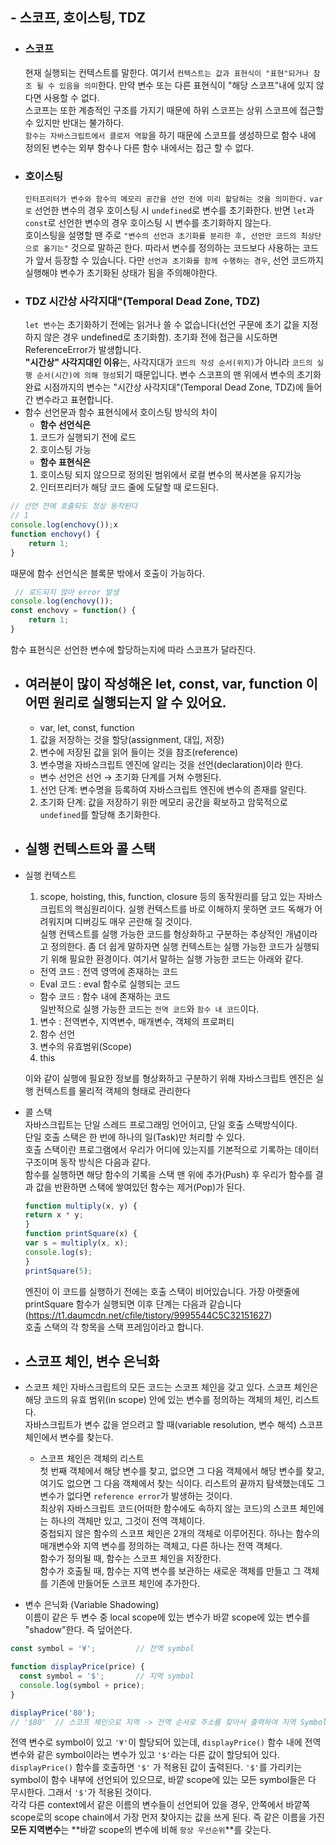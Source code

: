 ## - 스코프, 호이스팅, TDZ
- ### 스코프  
    현재 실행되는 컨텍스트를 말한다. 여기서 `컨텍스트는 값과 표현식이 "표현"되거나 참조 될 수 있음을 의미`한다. 만약 변수 또는 다른 표현식이 "해당 스코프"내에 있지 않다면 사용할 수 없다.  
    스코프는 또한 계층적인 구조를 가지기 때문에 하위 스코프는 상위 스코프에 접근할 수 있지만 반대는 불가하다.  
    `함수는 자바스크립트에서 클로저 역할`을 하기 때문에 스코프를 생성하므로 함수 내에 정의된 변수는 외부 함수나 다른 함수 내에서는 접근 할 수 없다.
- ### 호이스팅  
    `인터프리터가 변수와 함수의 메모리 공간을 선언 전에 미리 할당하는 것을 의미한다.` `var로` 선언한 변수의 경우 호이스팅 시 `undefined`로 변수를 초기화한다. 반면 `let`과 `const`로 선언한 변수의 경우 호이스팅 시 변수를 초기화하지 않는다.  
    호이스팅을 설명할 땐 주로 `"변수의 선언과 초기화를 분리한 후, 선언만 코드의 최상단으로 옮기는"` 것으로 말하곤 한다. 따라서 변수를 정의하는 코드보다 사용하는 코드가 앞서 등장할 수 있습니다. 다만 `선언과 초기화를 함께 수행하는 경우`, 선언 코드까지 실행해야 변수가 초기화된 상태가 됨을 주의해야한다.
- ### TDZ 시간상 사각지대"(Temporal Dead Zone, TDZ) 
    `let 변수`는 초기화하기 전에는 읽거나 쓸 수 없습니다(선언 구문에 초기 값을 지정하지 않은 경우 undefined로 초기화함). 초기화 전에 접근을 시도하면 ReferenceError가 발생합니다.  
    **"시간상" 사각지대인 이유**는, 사각지대가 `코드의 작성 순서(위치)`가 아니라 `코드의 실행 순서(시간)에 의해 형성`되기 때문입니다.
    변수 스코프의 맨 위에서 변수의 초기화 완료 시점까지의 변수는 "시간상 사각지대"(Temporal Dead Zone, TDZ)에 들어간 변수라고 표현합니다.
- 함수 선언문과 함수 표현식에서 호이스팅 방식의 차이  
    - **함수 선언식은**  
    1. 코드가 실행되기 전에 로드  
    2. 호이스팅 가능
    - **함수 표현식은**  
    1. 호이스팅 되지 않으므로 정의된 범위에서 로컬 변수의 복사본을 유지가능  
    2. 인터프리터가 해당 코드 줄에 도달할 때 로드된다.  
```js
// 선언 전에 호출되도 정상 동작된다
// 1
console.log(enchovy());x
function enchovy() {
    return 1;
}
```
때문에 함수 선언식은 블록문 밖에서 호출이 가능하다. 
```js
 // 로드되지 않아 error 발생
console.log(enchovy());
const enchovy = function() {
    return 1;
}
```
함수 표현식은 선언한 변수에 할당하는지에 따라 스코프가 달라진다.
- ## 여러분이 많이 작성해온 let, const, var, function 이 어떤 원리로 실행되는지 알 수 있어요.
    - var, let, const, function  
    1. 값을 저장하는 것을 할당(assignment, 대입, 저장)  
    2. 변수에 저장된 값을 읽어 들이는 것을 참조(reference)  
    3. 변수명을 자바스크립트 엔진에 알리는 것을 선언(declaration)이라 한다.

    - 변수 선언은 선언 → 초기화 단계를 거쳐 수행된다.  
    1. 선언 단계: 변수명을 등록하여 자바스크립트 엔진에 변수의 존재를 알린다.  
    2. 초기화 단계: 값을 저장하기 위한 메모리 공간을 확보하고 암묵적으로 `undefined`를 할당해 초기화한다.
- ## 실행 컨텍스트와 콜 스택
- 실행 컨텍스트
    1. scope, hoisting, this, function, closure 등의 동작원리를 담고 있는 자바스크립트의 핵심원리이다. 실행 컨텍스트를 바로 이해하지 못하면 코드 독해가 어려워지며 디버깅도 매우 곤란해 질 것이다.  
    실행 컨텍스트를 실행 가능한 코드를 형상화하고 구분하는 추상적인 개념이라고 정의한다. 좀 더 쉽게 말하자면 실행 컨텍스트는 실행 가능한 코드가 실행되기 위해 필요한 환경이다. 여기서 말하는 실행 가능한 코드는 아래와 같다.

    - 전역 코드 : 전역 영역에 존재하는 코드
    - Eval 코드 : eval 함수로 실행되는 코드
    - 함수 코드 : 함수 내에 존재하는 코드  
    일반적으로 실행 가능한 코드는 `전역 코드`와 `함수 내 코드`이다.

    1. 변수 : 전역변수, 지역변수, 매개변수, 객체의 프로퍼티 
    2. 함수 선언
    3. 변수의 유효범위(Scope)
    4. this

    이와 같이 실행에 필요한 정보를 형상화하고 구분하기 위해 자바스크립트 엔진은 실행 컨텍스트를 물리적 객체의 형태로 관리한다
    
- 콜 스택  
    자바스크립트는 단일 스레드 프로그래밍 언어이고, 단일 호출 스택방식이다.  
    단일 호출 스택은 한 번에 하나의 일(Task)만 처리할 수 있다.  
    호출 스택이란 프로그램에서 우리가 어디에 있는지를 기본적으로 기록하는 데이터 구조이며 동작 방식은 다음과 같다.  
    함수를 실행하면 해당 함수의 기록을 스택 맨 위에 추가(Push) 후 우리가 함수를 결과 값을 반환하면 스택에 쌓여있던 함수는 제거(Pop)가 된다.
    ```js
    function multiply(x, y) {
    return x * y;
    }
    function printSquare(x) {
    var s = multiply(x, x);
    console.log(s);
    }
    printSquare(5);
    ```
    엔진이 이 코드를 실행하기 전에는 호출 스택이 비어있습니다. 가장 아랫줄에 printSquare 함수가 실행되면 이후 단계는 다음과 같습니다  
    (https://t1.daumcdn.net/cfile/tistory/9995544C5C32151627)  
    호출 스택의 각 항목을 스택 프레임이라고 합니다.
- ## 스코프 체인, 변수 은닉화
- 스코프 체인
    자바스크립트의 모든 코드는 스코프 체인을 갖고 있다. 스코프 체인은 해당 코드의 유효 범위(in scope) 안에 있는 변수를 정의하는 객체의 체인, 리스트다.  
    자바스크립트가 변수 값을 얻으려고 할 때(variable resolution, 변수 해석) 스코프 체인에서 변수를 찾는다.  
    - 스코프 체인은 객체의 리스트  
    첫 번째 객체에서 해당 변수를 찾고, 없으면 그 다음 객체에서 해당 변수를 찾고, 여기도 없으면 그 다음 객체에서 찾는 식이다. 리스트의 끝까지 탐색했는데도 그 변수가 없다면 `reference error`가 발생하는 것이다.  
    최상위 자바스크립트 코드(어떠한 함수에도 속하지 않는 코드)의 스코프 체인에는 하나의 객체만 있고, 그것이 전역 객체이다.  
    중첩되지 않은 함수의 스코프 체인은 2개의 객체로 이루어진다. 하나는 함수의 매개변수와 지역 변수를 정의하는 객체고, 다른 하나는 전역 객체다.  
    함수가 정의될 때, 함수는 스코프 체인을 저장한다.  
    함수가 호출될 때, 함수는 지역 변수를 보관하는 새로운 객체를 만들고 그 객체를 기존에 만들어둔 스코프 체인에 추가한다.

- 변수 은닉화 (Variable Shadowing)  
이름이 같은 두 변수 중 local scope에 있는 변수가 바깥 scope에 있는 변수를 "shadow"한다. 즉 덮어쓴다.
```js
const symbol = '¥';         // 전역 symbol

function displayPrice(price) {
  const symbol = '$';       // 지역 symbol
  console.log(symbol + price);
}

displayPrice('80');
// '$80'  // 스코프 체인으로 지역 -> 전역 순서로 주소를 찾아서 출력하여 지역 Symbol로 전역 Symbol을 덮어씌어서('shadow') 출력
```
전역 변수로 symbol이 있고 `'¥'`이 할당되어 있는데, `displayPrice()` 함수 내에 전역 변수와 같은 symbol이라는 변수가 있고 `'$'`라는 다른 값이 할당되어 있다.  
`displayPrice()` 함수를 호출하면 `'$'` 가 적용된 값이 출력된다. `'$'`를 가리키는 symbol이 함수 내부에 선언되어 있으므로, 바깥 scope에 있는 모든 symbol들은 다 무시한다. 그래서 `'$'`가 적용된 것이다.  
각각 다른 context에서 같은 이름의 변수들이 선언되어 있을 경우, 안쪽에서 바깥쪽 scope로의 scope chain에서 가장 먼저 찾아지는 값을 쓰게 된다. 즉 같은 이름을 가진 **모든 지역변수**는 **바깥 scope의 변수에 비해 `항상 우선순위`**를 갖는다.